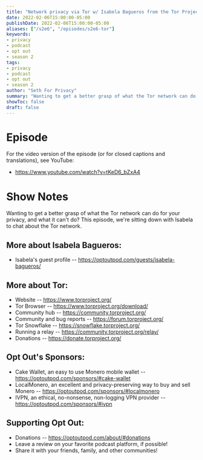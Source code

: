 ```yaml
---
title: "Network privacy via Tor w/ Isabela Bagueros from the Tor Project"
date: 2022-02-06T15:00:00-05:00
publishDate: 2022-02-06T15:00:00-05:00
aliases: ["/s2e6", "/episodes/s2e6-tor"]
keywords:
- privacy
- podcast
- opt out
- season 2
tags:
- privacy
- podcast
- opt out
- season 2
author: "Seth For Privacy"
summary: "Wanting to get a better grasp of what the Tor network can do for your privacy, and what it can't do? This episode, we're sitting down with Isabela to chat about the Tor network."
showToc: false
draft: false
---
```


# Episode

<div id="buzzsprout-player-9966328"></div><script src="https://www.buzzsprout.com/1790481/9966328-network-privacy-via-tor-w-isabela-bagueros-from-the-tor-project.js?container_id=buzzsprout-player-9966328&player=small" type="text/javascript" charset="utf-8"></script>

For the video version of the episode (or for closed captions and translations), see YouTube: 

- <https://www.youtube.com/watch?v=tKeD6_bZxA4>

# Show Notes

Wanting to get a better grasp of what the Tor network can do for your privacy, and what it can't do? This episode, we're sitting down with Isabela to chat about the Tor network.

## More about Isabela Bagueros:

- Isabela's guest profile -- https://optoutpod.com/guests/isabela-bagueros/

## More about Tor:

- Website -- https://www.torproject.org/
- Tor Browser -- https://www.torproject.org/download/
- Community hub -- https://community.torproject.org/
- Community and bug reports -- https://forum.torproject.org/
- Tor Snowflake -- https://snowflake.torproject.org/
- Running a relay -- https://community.torproject.org/relay/
- Donations -- https://donate.torproject.org/

## Opt Out's Sponsors:

- Cake Wallet, an easy to use Monero mobile wallet -- https://optoutpod.com/sponsors/#cake-wallet
- LocalMonero, an excellent and privacy-preserving way to buy and sell Monero -- https://optoutpod.com/sponsors/#localmonero
- IVPN, an ethical, no-nonsense, non-logging VPN provider -- https://optoutpod.com/sponsors/#ivpn

## Supporting Opt Out:

- Donations -- https://optoutpod.com/about/#donations
- Leave a review on your favorite podcast platform, if possible!
- Share it with your friends, family, and other communities!
